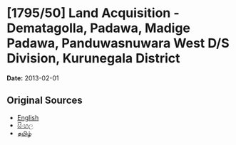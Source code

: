 # [1795/50] Land Acquisition - Dematagolla, Padawa, Madige Padawa, Panduwasnuwara West D/S Division, Kurunegala District

**Date:** 2013-02-01

## Original Sources

- [English](https://documents.gov.lk/view/extra-gazettes/2013/2/1795-50_E.pdf)
- [සිංහල](https://documents.gov.lk/view/extra-gazettes/2013/2/1795-50_S.pdf)
- [தமிழ்](https://documents.gov.lk/view/extra-gazettes/2013/2/1795-50_T.pdf)
